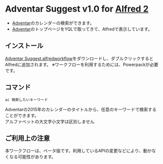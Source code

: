 Adventar Suggest v1.0 for [Alfred 2](http://www.alfredapp.com/)
========================

- [Adventar](http://www.adventar.org/)のカレンダーの検索ができます。  
- [Adventar](http://www.adventar.org/)のトップページをYQLで取ってきて、Alfredで表示しています。

## インストール

[Adventar Suggest.alfredworkflow]()をダウンロードし、ダブルクリックするとAlfredに追加されます。
※ワークフローを利用するためには、Powerpackが必要です。

## コマンド

`ac 検索したいキーワード`

Adventarの2015年のカレンダーのタイトルから、任意のキーワードで検索することができます。  
アルファベットの大文字小文字は区別しません  

## ご利用上の注意

本ワークフローは、ベータ版です。利用しているAPIの変更などにより、動かなくなる可能性があります。

